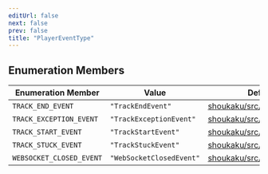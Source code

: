 ```yaml
---
editUrl: false
next: false
prev: false
title: "PlayerEventType"
---
```


## Enumeration Members

| Enumeration Member | Value | Defined in |
| ------ | ------ | ------ |
| <a id="track_end_event" name="track_end_event"></a> `TRACK_END_EVENT` | `"TrackEndEvent"` | [shoukaku/src/guild/Player.ts:13](https://github.com/shipgirlproject/shoukaku/blob/9d5588e950f8b8cbe3cdd5386a275943ff6fdba1/src/guild/Player.ts#L13) |
| <a id="track_exception_event" name="track_exception_event"></a> `TRACK_EXCEPTION_EVENT` | `"TrackExceptionEvent"` | [shoukaku/src/guild/Player.ts:14](https://github.com/shipgirlproject/shoukaku/blob/9d5588e950f8b8cbe3cdd5386a275943ff6fdba1/src/guild/Player.ts#L14) |
| <a id="track_start_event" name="track_start_event"></a> `TRACK_START_EVENT` | `"TrackStartEvent"` | [shoukaku/src/guild/Player.ts:12](https://github.com/shipgirlproject/shoukaku/blob/9d5588e950f8b8cbe3cdd5386a275943ff6fdba1/src/guild/Player.ts#L12) |
| <a id="track_stuck_event" name="track_stuck_event"></a> `TRACK_STUCK_EVENT` | `"TrackStuckEvent"` | [shoukaku/src/guild/Player.ts:15](https://github.com/shipgirlproject/shoukaku/blob/9d5588e950f8b8cbe3cdd5386a275943ff6fdba1/src/guild/Player.ts#L15) |
| <a id="websocket_closed_event" name="websocket_closed_event"></a> `WEBSOCKET_CLOSED_EVENT` | `"WebSocketClosedEvent"` | [shoukaku/src/guild/Player.ts:16](https://github.com/shipgirlproject/shoukaku/blob/9d5588e950f8b8cbe3cdd5386a275943ff6fdba1/src/guild/Player.ts#L16) |
